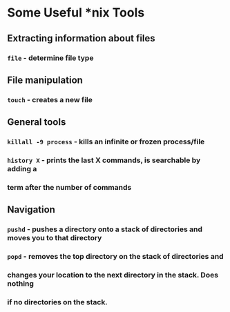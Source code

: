 Some Useful *nix Tools
======================

Extracting information about files
----------------------------------

### `file` - determine file type

File manipulation
-----------------

### `touch` - creates a new file

General tools
-------------

### `killall -9 process` - kills an infinite or frozen process/file
### `history X` - prints the last X commands, is searchable by adding a
### term after the number of commands

Navigation
----------

### `pushd` - pushes a directory onto a stack of directories and moves you to that directory
### `popd` - removes the top directory on the stack of directories and
### changes your location to the next directory in the stack. Does nothing
### if no directories on the stack.
